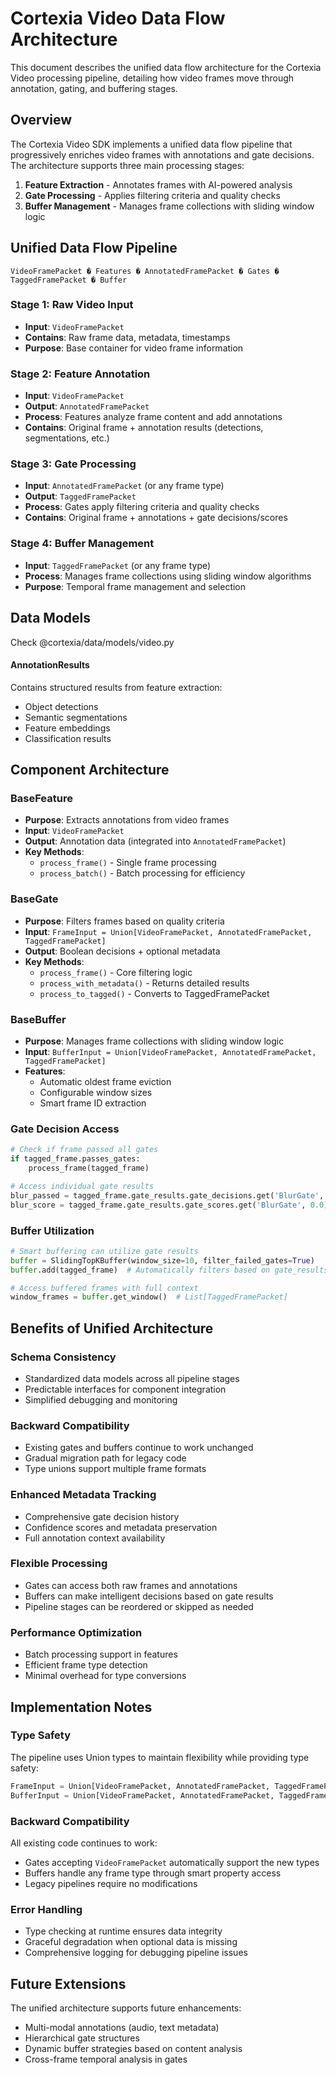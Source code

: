 # Cortexia Video Data Flow Architecture

This document describes the unified data flow architecture for the Cortexia Video processing pipeline, detailing how video frames move through annotation, gating, and buffering stages.

## Overview

The Cortexia Video SDK implements a unified data flow pipeline that progressively enriches video frames with annotations and gate decisions. The architecture supports three main processing stages:

1. **Feature Extraction** - Annotates frames with AI-powered analysis
2. **Gate Processing** - Applies filtering criteria and quality checks
3. **Buffer Management** - Manages frame collections with sliding window logic

## Unified Data Flow Pipeline

```
VideoFramePacket � Features � AnnotatedFramePacket � Gates � TaggedFramePacket � Buffer
```

### Stage 1: Raw Video Input
- **Input**: `VideoFramePacket`
- **Contains**: Raw frame data, metadata, timestamps
- **Purpose**: Base container for video frame information

### Stage 2: Feature Annotation
- **Input**: `VideoFramePacket`
- **Output**: `AnnotatedFramePacket`
- **Process**: Features analyze frame content and add annotations
- **Contains**: Original frame + annotation results (detections, segmentations, etc.)

### Stage 3: Gate Processing
- **Input**: `AnnotatedFramePacket` (or any frame type)
- **Output**: `TaggedFramePacket`
- **Process**: Gates apply filtering criteria and quality checks
- **Contains**: Original frame + annotations + gate decisions/scores

### Stage 4: Buffer Management
- **Input**: `TaggedFramePacket` (or any frame type)
- **Process**: Manages frame collections using sliding window algorithms
- **Purpose**: Temporal frame management and selection

## Data Models

Check @cortexia/data/models/video.py


#### AnnotationResults
Contains structured results from feature extraction:
- Object detections
- Semantic segmentations
- Feature embeddings
- Classification results

## Component Architecture

### BaseFeature
- **Purpose**: Extracts annotations from video frames
- **Input**: `VideoFramePacket`
- **Output**: Annotation data (integrated into `AnnotatedFramePacket`)
- **Key Methods**:
  - `process_frame()` - Single frame processing
  - `process_batch()` - Batch processing for efficiency

### BaseGate
- **Purpose**: Filters frames based on quality criteria
- **Input**: `FrameInput = Union[VideoFramePacket, AnnotatedFramePacket, TaggedFramePacket]`
- **Output**: Boolean decisions + optional metadata
- **Key Methods**:
  - `process_frame()` - Core filtering logic
  - `process_with_metadata()` - Returns detailed results
  - `process_to_tagged()` - Converts to TaggedFramePacket

### BaseBuffer
- **Purpose**: Manages frame collections with sliding window logic
- **Input**: `BufferInput = Union[VideoFramePacket, AnnotatedFramePacket, TaggedFramePacket]`
- **Features**:
  - Automatic oldest frame eviction
  - Configurable window sizes
  - Smart frame ID extraction


### Gate Decision Access
```python
# Check if frame passed all gates
if tagged_frame.passes_gates:
    process_frame(tagged_frame)

# Access individual gate results
blur_passed = tagged_frame.gate_results.gate_decisions.get('BlurGate', True)
blur_score = tagged_frame.gate_results.gate_scores.get('BlurGate', 0.0)
```

### Buffer Utilization
```python
# Smart buffering can utilize gate results
buffer = SlidingTopKBuffer(window_size=10, filter_failed_gates=True)
buffer.add(tagged_frame)  # Automatically filters based on gate_results.passes

# Access buffered frames with full context
window_frames = buffer.get_window()  # List[TaggedFramePacket]
```

## Benefits of Unified Architecture

### Schema Consistency
- Standardized data models across all pipeline stages
- Predictable interfaces for component integration
- Simplified debugging and monitoring

### Backward Compatibility
- Existing gates and buffers continue to work unchanged
- Gradual migration path for legacy code
- Type unions support multiple frame formats

### Enhanced Metadata Tracking
- Comprehensive gate decision history
- Confidence scores and metadata preservation
- Full annotation context availability

### Flexible Processing
- Gates can access both raw frames and annotations
- Buffers can make intelligent decisions based on gate results
- Pipeline stages can be reordered or skipped as needed

### Performance Optimization
- Batch processing support in features
- Efficient frame type detection
- Minimal overhead for type conversions

## Implementation Notes

### Type Safety
The pipeline uses Union types to maintain flexibility while providing type safety:
```python
FrameInput = Union[VideoFramePacket, AnnotatedFramePacket, TaggedFramePacket]
BufferInput = Union[VideoFramePacket, AnnotatedFramePacket, TaggedFramePacket]
```

### Backward Compatibility
All existing code continues to work:
- Gates accepting `VideoFramePacket` automatically support the new types
- Buffers handle any frame type through smart property access
- Legacy pipelines require no modifications

### Error Handling
- Type checking at runtime ensures data integrity
- Graceful degradation when optional data is missing
- Comprehensive logging for debugging pipeline issues

## Future Extensions

The unified architecture supports future enhancements:
- Multi-modal annotations (audio, text metadata)
- Hierarchical gate structures
- Dynamic buffer strategies based on content analysis
- Cross-frame temporal analysis in gates